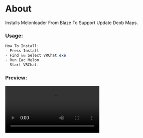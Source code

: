 # About
 Installs Melonloader From Blaze To Support Update Deob Maps.

### Usage:
```cs
How To Install:
- Press Install
- Find && Select VRChat.exe
- Run Eac Melon
- Start VRChat.
```
### Preview:
<video src="https://i.gyazo.com/83352e32e56a1581800986996aba693d.mp4"></video>
